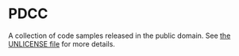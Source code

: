 # PDCC

A collection of code samples released in the public domain. See [the UNLICENSE file](UNLICENSE) for more details.

